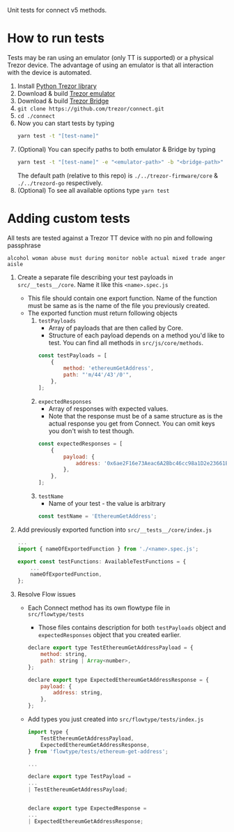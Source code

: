 Unit tests for connect v5 methods.

# How to run tests
Tests may be ran using an emulator (only TT is supported) or a physical Trezor device. The advantage of using an emulator is that all interaction with the device is automated.

1. Install [Python Trezor library](https://github.com/trezor/trezor-firmware/tree/master/python)
2. Download & build [Trezor emulator](https://github.com/trezor/trezor-firmware/blob/master/core/docs/emulator.md)
3. Download & build [Trezor Bridge](https://github.com/trezor/trezord-go)
4. `git clone https://github.com/trezor/connect.git`
5. `cd ./connect`
6. Now you can start tests by typing
    ```bash
    yarn test -t "[test-name]"
    ```
7. (Optional) You can specify paths to both emulator & Bridge by typing
    ```bash
    yarn test -t "[test-name]" -e "<emulator-path>" -b "<bridge-path>"
    ```
    The default path (relative to this repo) is `./../trezor-firmware/core` & `./../trezord-go` respectively.
8. (Optional) To see all available options type `yarn test`

# Adding custom tests
All tests are tested against a Trezor TT device with no pin and following passphrase
```
alcohol woman abuse must during monitor noble actual mixed trade anger aisle
```

1. Create a separate file describing your test payloads in `src/__tests__/core`. Name it like this `<name>.spec.js`
    - This file should contain one export function. Name of the function must be same as is the name of the file you previously created.
    - The exported function must return following objects
        1. `testPayloads`
            - Array of payloads that are then called by Core.
            - Structure of each payload depends on a method you'd like to test. You can find all methods in `src/js/core/methods`.
            ```javascript
            const testPayloads = [
                {
                    method: 'ethereumGetAddress',
                    path: "'m/44'/43'/0'",
                },
            ];
            ```
        2. `expectedResponses`
            - Array of responses with expected values.
            - Note that the response must be of a same structure as is the actual response you get from Connect. You can omit keys you don't wish to test though.
            ```javascript
            const expectedResponses = [
                {
                    payload: {
                        address: '0x6ae2F16e73Aeac6A2Bbc46cc98a1D2e23661E6Fe',
                    },
                },
            ];
            ```
        3. `testName`
            - Name of your test - the value is arbitrary
            ```javascript
            const testName = 'EthereumGetAddress';
            ```

2. Add previously exported function into `src/__tests__/core/index.js`
    ```javascript
    ...
    import { nameOfExportedFunction } from './<name>.spec.js';

    export const testFunctions: AvailableTestFunctions = {
        ...
        nameOfExportedFunction,
    };
    ```

3. Resolve Flow issues
    - Each Connect method has its own flowtype file in `src/flowtype/tests`
        - Those files contains description for both `testPayloads` object and `expectedResponses` object that you created earlier.
        ```javascript
        declare export type TestEthereumGetAddressPayload = {
            method: string,
            path: string | Array<number>,
        };

        declare export type ExpectedEthereumGetAddressResponse = {
            payload: {
                address: string,
            },
        };
        ```

    - Add types you just created into `src/flowtype/tests/index.js`
        ```javascript
        import type {
            TestEthereumGetAddressPayload,
            ExpectedEthereumGetAddressResponse,
        } from 'flowtype/tests/ethereum-get-address';

        ...

        declare export type TestPayload =
        ...
        | TestEthereumGetAddressPayload;


        declare export type ExpectedResponse =
        ...
        | ExpectedEthereumGetAddressResponse;
        ```
